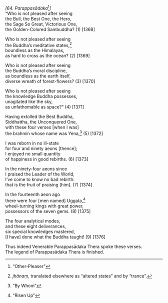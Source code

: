 *\[64. Parappasādaka*[^1]*\]*  
“Who is not pleased after seeing  
the Bull, the Best One, the Hero,  
the Sage So Great, Victorious One,  
the Golden-Colored Sambuddha? (1) \[1368\]

Who is not pleased after seeing  
the Buddha’s meditative states,[^2]  
boundless as the Himalayas,  
as hard to cross as the ocean? (2) \[1369\]

Who is not pleased after seeing  
the Buddha’s moral discipline,  
as boundless as the earth itself,  
diverse wreath of forest-flowers? (3) \[1370\]

Who is not pleased after seeing  
the knowledge Buddha possesses,  
unagitated like the sky,  
as unfathomable as space?” (4) \[1371\]

Having extolled the Best Buddha,  
Siddhattha, the Unconquered One,  
with these four verses \[when I was\]  
the brahmin whose name was Yena,[^3] (5) \[1372\]

I was reborn in no ill-state  
for four and ninety aeons \[thence\];  
I enjoyed no small quantity  
of happiness in good rebirths. (6) \[1373\]

In the ninety-four aeons since  
I praised the Leader of the World,  
I’ve come to know no bad rebirth:  
that is the fruit of praising \[him\]. (7) \[1374\]

In the fourteenth aeon ago  
there were four \[men named\] Uggata,[^4]  
wheel-turning kings with great power,  
possessors of the seven gems. (8) \[1375\]

The four analytical modes,  
and these eight deliverances,  
six special knowledges mastered,  
\[I have\] done what the Buddha taught! (9) \[1376\]

Thus indeed Venerable Parappasādaka Thera spoke these verses.  
The legend of Parappasādaka Thera is finished.  
[^1]: “Other-Pleaser”  
[^2]: *jhānaṃ*, translated elsewhere as “altered states” and by
    “trance”.  
[^3]: “By Whom”  
[^4]: “Risen Up”
